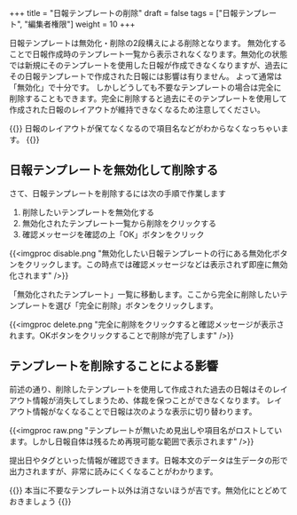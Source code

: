 +++
title = "日報テンプレートの削除"
draft = false
tags = ["日報テンプレート", "編集者権限"]
weight = 10
+++

日報テンプレートは無効化・削除の2段構えによる削除となります。
無効化することで日報作成時のテンプレート一覧から表示されなくなります。無効化の状態では新規にそのテンプレートを使用した日報が作成できなくなりますが、過去にその日報テンプレートで作成された日報には影響は有りません。
よって通常は「無効化」で十分です。
しかしどうしても不要なテンプレートの場合は完全に削除することもできます。完全に削除すると過去にそのテンプレートを使用して作成された日報のレイアウトが維持できなくなるため注意してください。

{{<alice pos="right" icon="here">}}
日報のレイアウトが保てなくなるので項目名などがわからなくなっちゃいます。
{{</alice>}}

## 日報テンプレートを無効化して削除する

さて、日報テンプレートを削除するには次の手順で作業します

1. 削除したいテンプレートを無効化する
1. 無効化されたテンプレート一覧から削除をクリックする
1. 確認メッセージを確認の上「OK」ボタンをクリック

{{<imgproc disable.png   "無効化したい日報テンプレートの行にある無効化ボタンをクリックします。この時点では確認メッセージなどは表示されず即座に無効化されます" />}}

「無効化されたテンプレート」一覧に移動します。ここから完全に削除したいテンプレートを選び「完全に削除」ボタンをクリックします。

{{<imgproc delete.png   "完全に削除をクリックすると確認メッセージが表示されます。OKボタンをクリックすることで削除が完了します" />}}

## テンプレートを削除することによる影響

前述の通り、削除したテンプレートを使用して作成された過去の日報はそのレイアウト情報が消失してしまうため、体裁を保つことができなくなります。
レイアウト情報がなくなることで日報は次のような表示に切り替わります。

{{<imgproc raw.png   "テンプレートが無いため見出しや項目名がロストしています。しかし日報自体は残るため再現可能な範囲で表示されます" />}}

提出日やタグといった情報が確認できます。日報本文のデータは生データの形で出力されますが、非常に読みにくくなることがわかります。

{{<alice pos="right" icon="here">}}
本当に不要なテンプレート以外は消さないほうが吉です。無効化にとどめておきましょう
{{</alice>}}
